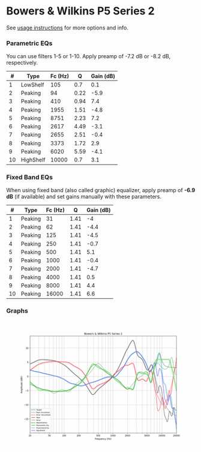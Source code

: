 # Bowers & Wilkins P5 Series 2
See [usage instructions](https://github.com/jaakkopasanen/AutoEq#usage) for more options and info.

### Parametric EQs
You can use filters 1-5 or 1-10. Apply preamp of -7.2 dB or -8.2 dB, respectively.

|   # | Type      |   Fc (Hz) |    Q |   Gain (dB) |
|-----|-----------|-----------|------|-------------|
|   1 | LowShelf  |       105 | 0.7  |         0.1 |
|   2 | Peaking   |        94 | 0.22 |        -5.9 |
|   3 | Peaking   |       410 | 0.94 |         7.4 |
|   4 | Peaking   |      1955 | 1.51 |        -4.8 |
|   5 | Peaking   |      8751 | 2.23 |         7.2 |
|   6 | Peaking   |      2617 | 4.49 |        -3.1 |
|   7 | Peaking   |      2655 | 2.51 |        -0.4 |
|   8 | Peaking   |      3373 | 1.72 |         2.9 |
|   9 | Peaking   |      6020 | 5.59 |        -4.1 |
|  10 | HighShelf |     10000 | 0.7  |         3.1 |

### Fixed Band EQs
When using fixed band (also called graphic) equalizer, apply preamp of **-6.9 dB** (if available) and set gains manually with these parameters.

|   # | Type    |   Fc (Hz) |    Q |   Gain (dB) |
|-----|---------|-----------|------|-------------|
|   1 | Peaking |        31 | 1.41 |        -4   |
|   2 | Peaking |        62 | 1.41 |        -4.4 |
|   3 | Peaking |       125 | 1.41 |        -4.5 |
|   4 | Peaking |       250 | 1.41 |        -0.7 |
|   5 | Peaking |       500 | 1.41 |         5.1 |
|   6 | Peaking |      1000 | 1.41 |        -0.4 |
|   7 | Peaking |      2000 | 1.41 |        -4.7 |
|   8 | Peaking |      4000 | 1.41 |         0.5 |
|   9 | Peaking |      8000 | 1.41 |         4.4 |
|  10 | Peaking |     16000 | 1.41 |         6.6 |

### Graphs
![](./Bowers%20&%20Wilkins%20P5%20Series%202.png)
